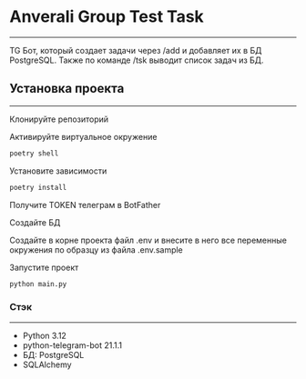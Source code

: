 # Anverali Group Test Task

---

TG Бот, который создает задачи через /add и добавляет их в БД PostgreSQL. Также по команде /tsk выводит список задач из БД.

## Установка проекта

---

Клонируйте репозиторий  

Активируйте виртуальное окружение  

```bash
poetry shell
```


Установите зависимости  
```bash
poetry install
```

Получите TOKEN телеграм в BotFather

Создайте БД

Создайте в корне проекта файл .env и внесите в него все переменные окружения по образцу из файла .env.sample

Запустите проект  
```bash
python main.py
```

### Стэк

---


- Python 3.12
- python-telegram-bot 21.1.1
- БД: PostgreSQL
- SQLAlchemy


